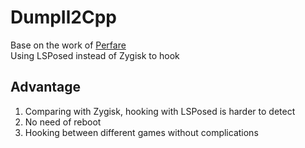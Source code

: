 # DumpIl2Cpp
Base on the work of [Perfare](https://github.com/Perfare)  
Using LSPosed instead of Zygisk to hook

## Advantage
1. Comparing with Zygisk, hooking with LSPosed is harder to detect
2. No need of reboot
3. Hooking between different games without complications